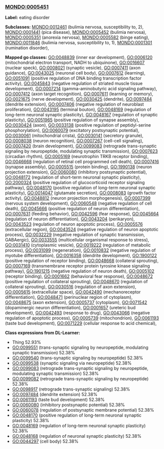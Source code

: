 
### [MONDO:0005451](http://purl.obolibrary.org/obo/MONDO_0005451)
**Label:** eating disorder

**Subclasses:** [MONDO:0012461](http://purl.obolibrary.org/obo/MONDO_0012461) (bulimia nervosa, susceptibility to, 2), [MONDO:0001441](http://purl.obolibrary.org/obo/MONDO_0001441) (pica disease), [MONDO:0005452](http://purl.obolibrary.org/obo/MONDO_0005452) (bulimia nervosa), [MONDO:0005351](http://purl.obolibrary.org/obo/MONDO_0005351) (anorexia nervosa), [MONDO:0005582](http://purl.obolibrary.org/obo/MONDO_0005582) (binge eating), [MONDO:0011846](http://purl.obolibrary.org/obo/MONDO_0011846) (bulimia nervosa, susceptibility to, 1), [MONDO:0001301](http://purl.obolibrary.org/obo/MONDO_0001301) (rumination disorder), 

**Mapped go classes:** [GO:0048839](http://purl.obolibrary.org/obo/GO_0048839) (inner ear development), [GO:0006120](http://purl.obolibrary.org/obo/GO_0006120) (mitochondrial electron transport, NADH to ubiquinone), [GO:0016607](http://purl.obolibrary.org/obo/GO_0016607) (nuclear speck), [GO:0008021](http://purl.obolibrary.org/obo/GO_0008021) (synaptic vesicle), [GO:0007411](http://purl.obolibrary.org/obo/GO_0007411) (axon guidance), [GO:0043025](http://purl.obolibrary.org/obo/GO_0043025) (neuronal cell body), [GO:0007612](http://purl.obolibrary.org/obo/GO_0007612) (learning), [GO:0051091](http://purl.obolibrary.org/obo/GO_0051091) (positive regulation of DNA binding transcription factor activity), [GO:0045843](http://purl.obolibrary.org/obo/GO_0045843) (negative regulation of striated muscle tissue development), [GO:0007214](http://purl.obolibrary.org/obo/GO_0007214) (gamma-aminobutyric acid signaling pathway), [GO:0007412](http://purl.obolibrary.org/obo/GO_0007412) (axon target recognition), [GO:0007611](http://purl.obolibrary.org/obo/GO_0007611) (learning or memory), [GO:0021675](http://purl.obolibrary.org/obo/GO_0021675) (nerve development), [GO:0030425](http://purl.obolibrary.org/obo/GO_0030425) (dendrite), [GO:0097484](http://purl.obolibrary.org/obo/GO_0097484) (dendrite extension), [GO:0007406](http://purl.obolibrary.org/obo/GO_0007406) (negative regulation of neuroblast proliferation), [GO:0043195](http://purl.obolibrary.org/obo/GO_0043195) (terminal bouton), [GO:0048169](http://purl.obolibrary.org/obo/GO_0048169) (regulation of long-term neuronal synaptic plasticity), [GO:0048167](http://purl.obolibrary.org/obo/GO_0048167) (regulation of synaptic plasticity), [GO:0051965](http://purl.obolibrary.org/obo/GO_0051965) (positive regulation of synapse assembly), [GO:0030424](http://purl.obolibrary.org/obo/GO_0030424) (axon), [GO:0033138](http://purl.obolibrary.org/obo/GO_0033138) (positive regulation of peptidyl-serine phosphorylation), [GO:0060079](http://purl.obolibrary.org/obo/GO_0060079) (excitatory postsynaptic potential), [GO:0030061](http://purl.obolibrary.org/obo/GO_0030061) (mitochondrial crista), [GO:0030141](http://purl.obolibrary.org/obo/GO_0030141) (secretory granule), [GO:0008038](http://purl.obolibrary.org/obo/GO_0008038) (neuron recognition), [GO:0007267](http://purl.obolibrary.org/obo/GO_0007267) (cell-cell signaling), [GO:0007420](http://purl.obolibrary.org/obo/GO_0007420) (brain development), [GO:0099083](http://purl.obolibrary.org/obo/GO_0099083) (retrograde trans-synaptic signaling by neuropeptide, modulating synaptic transmission), [GO:0007623](http://purl.obolibrary.org/obo/GO_0007623) (circadian rhythm), [GO:0005169](http://purl.obolibrary.org/obo/GO_0005169) (neurotrophin TRKB receptor binding), [GO:0046668](http://purl.obolibrary.org/obo/GO_0046668) (regulation of retinal cell programmed cell death), [GO:0007416](http://purl.obolibrary.org/obo/GO_0007416) (synapse assembly), [GO:0005515](http://purl.obolibrary.org/obo/GO_0005515) (protein binding), [GO:1990138](http://purl.obolibrary.org/obo/GO_1990138) (neuron projection extension), [GO:0060080](http://purl.obolibrary.org/obo/GO_0060080) (inhibitory postsynaptic potential), [GO:0048172](http://purl.obolibrary.org/obo/GO_0048172) (regulation of short-term neuronal synaptic plasticity), [GO:2000324](http://purl.obolibrary.org/obo/GO_2000324) (positive regulation of glucocorticoid receptor signaling pathway), [GO:0048170](http://purl.obolibrary.org/obo/GO_0048170) (positive regulation of long-term neuronal synaptic plasticity), [GO:0014047](http://purl.obolibrary.org/obo/GO_0014047) (glutamate secretion), [GO:0008083](http://purl.obolibrary.org/obo/GO_0008083) (growth factor activity), [GO:0048812](http://purl.obolibrary.org/obo/GO_0048812) (neuron projection morphogenesis), [GO:0007399](http://purl.obolibrary.org/obo/GO_0007399) (nervous system development), [GO:0060548](http://purl.obolibrary.org/obo/GO_0060548) (negative regulation of cell death), [GO:0045666](http://purl.obolibrary.org/obo/GO_0045666) (positive regulation of neuron differentiation), [GO:0007631](http://purl.obolibrary.org/obo/GO_0007631) (feeding behavior), [GO:0042596](http://purl.obolibrary.org/obo/GO_0042596) (fear response), [GO:0045664](http://purl.obolibrary.org/obo/GO_0045664) (regulation of neuron differentiation), [GO:0043204](http://purl.obolibrary.org/obo/GO_0043204) (perikaryon), [GO:0043523](http://purl.obolibrary.org/obo/GO_0043523) (regulation of neuron apoptotic process), [GO:0005576](http://purl.obolibrary.org/obo/GO_0005576) (extracellular region), [GO:0043524](http://purl.obolibrary.org/obo/GO_0043524) (negative regulation of neuron apoptotic process), [GO:0032229](http://purl.obolibrary.org/obo/GO_0032229) (negative regulation of synaptic transmission, GABAergic), [GO:0033555](http://purl.obolibrary.org/obo/GO_0033555) (multicellular organismal response to stress), [GO:0031410](http://purl.obolibrary.org/obo/GO_0031410) (cytoplasmic vesicle), [GO:0019222](http://purl.obolibrary.org/obo/GO_0019222) (regulation of metabolic process), [GO:0031099](http://purl.obolibrary.org/obo/GO_0031099) (regeneration), [GO:0010832](http://purl.obolibrary.org/obo/GO_0010832) (negative regulation of myotube differentiation), [GO:0016358](http://purl.obolibrary.org/obo/GO_0016358) (dendrite development), [GO:1900122](http://purl.obolibrary.org/obo/GO_1900122) (positive regulation of receptor binding), [GO:0048668](http://purl.obolibrary.org/obo/GO_0048668) (collateral sprouting), [GO:0007169](http://purl.obolibrary.org/obo/GO_0007169) (transmembrane receptor protein tyrosine kinase signaling pathway), [GO:1901215](http://purl.obolibrary.org/obo/GO_1901215) (negative regulation of neuron death), [GO:0005102](http://purl.obolibrary.org/obo/GO_0005102) (receptor binding), [GO:0001662](http://purl.obolibrary.org/obo/GO_0001662) (behavioral fear response), [GO:0048672](http://purl.obolibrary.org/obo/GO_0048672) (positive regulation of collateral sprouting), [GO:0048670](http://purl.obolibrary.org/obo/GO_0048670) (regulation of collateral sprouting), [GO:0030516](http://purl.obolibrary.org/obo/GO_0030516) (regulation of axon extension), [GO:0005615](http://purl.obolibrary.org/obo/GO_0005615) (extracellular space), [GO:0042490](http://purl.obolibrary.org/obo/GO_0042490) (mechanoreceptor differentiation), [GO:0048471](http://purl.obolibrary.org/obo/GO_0048471) (perinuclear region of cytoplasm), [GO:0048675](http://purl.obolibrary.org/obo/GO_0048675) (axon extension), [GO:0005737](http://purl.obolibrary.org/obo/GO_0005737) (cytoplasm), [GO:0071542](http://purl.obolibrary.org/obo/GO_0071542) (dopaminergic neuron differentiation), [GO:0001657](http://purl.obolibrary.org/obo/GO_0001657) (ureteric bud development), [GO:0042493](http://purl.obolibrary.org/obo/GO_0042493) (response to drug), [GO:0043066](http://purl.obolibrary.org/obo/GO_0043066) (negative regulation of apoptotic process), [GO:0005739](http://purl.obolibrary.org/obo/GO_0005739) (mitochondrion), [GO:0061193](http://purl.obolibrary.org/obo/GO_0061193) (taste bud development), [GO:0071229](http://purl.obolibrary.org/obo/GO_0071229) (cellular response to acid chemical), 

**Class expressions from DL-Learner:**

- Thing 52.93%
- [GO:0099551](http://purl.obolibrary.org/obo/GO_0099551) (trans-synaptic signaling by neuropeptide, modulating synaptic transmission) 52.38%
- [GO:0099540](http://purl.obolibrary.org/obo/GO_0099540) (trans-synaptic signaling by neuropeptide) 52.38%
- [GO:0099538](http://purl.obolibrary.org/obo/GO_0099538) (synaptic signaling via neuropeptide) 52.38%
- [GO:0099083](http://purl.obolibrary.org/obo/GO_0099083) (retrograde trans-synaptic signaling by neuropeptide, modulating synaptic transmission) 52.38%
- [GO:0099082](http://purl.obolibrary.org/obo/GO_0099082) (retrograde trans-synaptic signaling by neuropeptide) 52.38%
- [GO:0098917](http://purl.obolibrary.org/obo/GO_0098917) (retrograde trans-synaptic signaling) 52.38%
- [GO:0097484](http://purl.obolibrary.org/obo/GO_0097484) (dendrite extension) 52.38%
- [GO:0061193](http://purl.obolibrary.org/obo/GO_0061193) (taste bud development) 52.38%
- [GO:0060080](http://purl.obolibrary.org/obo/GO_0060080) (inhibitory postsynaptic potential) 52.38%
- [GO:0060078](http://purl.obolibrary.org/obo/GO_0060078) (regulation of postsynaptic membrane potential) 52.38%
- [GO:0048170](http://purl.obolibrary.org/obo/GO_0048170) (positive regulation of long-term neuronal synaptic plasticity) 52.38%
- [GO:0048169](http://purl.obolibrary.org/obo/GO_0048169) (regulation of long-term neuronal synaptic plasticity) 52.38%
- [GO:0048168](http://purl.obolibrary.org/obo/GO_0048168) (regulation of neuronal synaptic plasticity) 52.38%
- [GO:0044297](http://purl.obolibrary.org/obo/GO_0044297) (cell body) 52.38%


